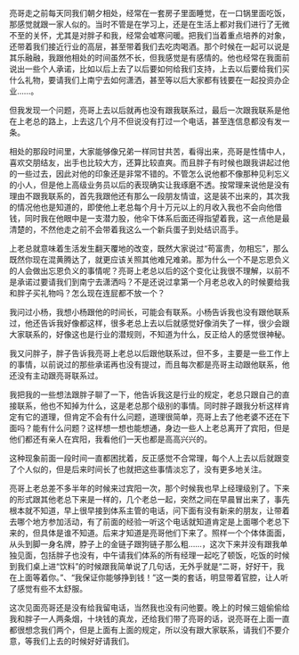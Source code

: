 亮哥走之前每天同我们朝夕相处，经常在一套房子里面睡觉，在一口锅里面吃饭，那感觉就跟一家人似的。当时不管是在学习上，还是在生活上都对我们进行了无微不至的关怀，尤其是对胖子和我，经常会嘘寒问暖。把我们当着重点培养的对象，还带着我们接近行业的高层，甚至带着我们去吃肉喝酒。那个时候在一起可以说是其乐融融，我跟他相处的时间虽然不长，但我感觉是有感情的。他也经常在我面前说出一些个人承诺，比如以后上去了以后要如何给我们支持，上去以后要给我们买什么礼物，要请我们上南宁去如何潇洒，甚至等以后大家都有钱要在一起投资办企业……。

但我发现一个问题，亮哥上去以后就再也没有跟我联系过，最后一次跟我联系是他在上老总的路上，上去这几个月不但说没有打过一个电话，甚至连信息都没有发一条。

相处的那段时间里，大家能够像兄弟一样同甘共苦，看得出来，亮哥是性情中人，喜欢交朋结友，出手也比较大方，还算比较直爽。而且胖子有时候也跟我讲起过他的一些过去，因此对他的印象还是非常不错的。不管怎么说他都不像那种见利忘义的小人，但是他上高级业务员以后的表现确实让我琢磨不透。按常理来说他是没有理由不跟我联系的，首先我跟他还有那么一段朋友情谊，这是装不出来的，其次我的情况他也是知道的，即使他上老总每个月十万元以上的月收入我也不会向他借钱，同时我在他眼中是一支潜力股，他伞下体系后面还得指望着我，这一点他是最清楚的，不然他走之前不会带着我这么一个新兵蛋子到处结识高手。

上老总就意味着生活发生翻天覆地的改变，既然大家说过“苟富贵，勿相忘”，那么既然你现在混黄腾达了，就更应该关照其他难兄难弟。那为什么一个不是忘恩负义的人会做出忘恩负义的事情呢？亮哥上老总以后的这个变化让我很不理解，以前不是承诺过要请我们到南宁去潇洒吗？不是还说过拿第一个月老总收入的时候要给我和胖子买礼物吗？怎么现在连屁都不放一个？

我问过小杨，我想小杨跟他的时间长，可能会有联系。小杨告诉我也没有跟他联系过，他还告诉我好像都这样，很多老总上去以后就感觉好像消失了一样，很少会跟大家联系的，好像这也是行业的潜规则，不知道为什么，反正给人的感觉很神秘。

我又问胖子，胖子告诉我亮哥上老总以后跟他联系过，但不多，主要是一些工作上的事情，以前说过的那些承诺再也没有提过，而且每次都是亮哥主动跟他联系，他还没有主动跟亮哥联系过。

我把我的一些想法跟胖子聊了一下，他告诉我这是行业的规定，老总只跟自己的直接联系，他也不知掉为什么，这是老总那个级别的事情。同时胖子跟我分析这样肯定有它的道理，但肯定不会有什么问题，道理很简单，亮哥上去了他老婆不还在下面吗？能有什么问题？这样想一想也能想通，身边一些人上老总离开了宾阳，但是他们都还有亲人在宾阳，我看他们一天也都是高高兴兴的。

这种现象前面一段时间一直都困扰着，反正感觉不合常理，每个人上去以后就跟变了个人似的，但是后来时间长了也就把这些事情淡忘了，没有更多地关注。

亮哥上老总差不多半年的时候来过宾阳一次，那个时候我也早上经理级别了。下来的形式跟其他老总下来是一样的，几个老总一起，突然之间在早晨冒出来了，事先根本就不知道，早上很早接到体系主管的电话，问下面有没有新来的朋友，让带着去哪个地方参加活动，有了前面的经验一听这个电话就知道肯定是上面哪个老总下来的，但具体是谁不知道。后来才知道是亮哥他们下来了。照样一个个体体面面，从头到脚一身名牌，脖子上的金链子跟狗链子那么粗……，这次下来并没有跟我单独见面，包括胖子也没有，中午请我们体系的所有经理一起吃了顿饭，吃饭的时候到我们桌上进“饮料”的时候跟我简单说了几句话，无外乎就是“二哥，好好干，我在上面等着你。”、“我保证你能够挣到钱！”这一类的套话，明显带着官腔，让人听了感觉有些不太舒服。

这次见面亮哥还是没有给我留电话，当然我也没有问他要。晚上的时候三姐偷偷给我和胖子一人两条烟，十块钱的真龙，还给我们带了亮哥的话，说亮哥在上面一直都很想念我们两个，但是上面有上面的规定，所以没有跟大家联系，请我们不要介意，等我们上去的时候好好请我们。
